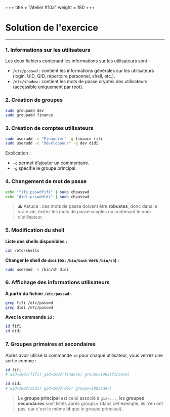 +++
title = "Atelier #10a"
weight = 180
+++

# Solution de l'exercice

---

### **1. Informations sur les utilisateurs**
Les deux fichiers contenant les informations sur les utilisateurs sont :
- `/etc/passwd` : contient les informations générales sur les utilisateurs (login, UID, GID, répertoire personnel, shell, etc.).
- `/etc/shadow` : contient les mots de passe cryptés des utilisateurs (accessible uniquement par root).


### **2. Création de groupes**
```bash
sudo groupadd dev
sudo groupadd finance
```

### **3. Création de comptes utilisateurs**
```bash
sudo useradd -c "Financier" -g finance fifi
sudo useradd -c "Développeur" -g dev didi
```
Explication :
- `-c` permet d’ajouter un commentaire.
- `-g` spécifie le groupe principal.


### **4. Changement de mot de passe**
```bash
echo "fifi:psswdfifi" | sudo chpasswd
echo "didi:psswddidi" | sudo chpasswd
```
> ⚠️ Astuce : ces mots de passe doivent être **robustes**, donc dans la vraie vie, évitez les mots de passe simples ou contenant le nom d’utilisateur.


### **5. Modification du shell**

**Liste des shells disponibles :**
```bash
cat /etc/shells
```

**Changer le shell de `didi` (ex: `/bin/bash` vers `/bin/sh`)** :
```bash
sudo usermod -s /bin/sh didi
```


### **6. Affichage des informations utilisateurs**

**À partir du fichier `/etc/passwd` :**
```bash
grep fifi /etc/passwd
grep didi /etc/passwd
```

**Avec la commande `id` :**
```bash
id fifi
id didi
```

### **7. Groupes primaires et secondaires**

Après avoir utilisé la commande `id` pour chaque utilisateur, vous verrez une sortie comme :

```bash
id fifi
# uid=1001(fifi) gid=1002(finance) groups=1002(finance)

id didi
# uid=1002(didi) gid=1003(dev) groups=1003(dev)
```

> Le **groupe principal** est celui associé à `gid=...`, les **groupes secondaires** sont listés après groups= (dans cet exemple, ils n’en ont pas, car c'est le même **id** que le groupe principal).
